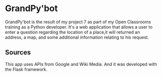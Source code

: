 # GrandPy'bot
GrandPy'bot is the result of my project 7 as part of my Open Classrooms training as a Python developer.
It's a web application that allows a user to enter a question regarding the location of a place,it will returned an address, a map, and some additional information relating to his request.
## Sources
This app uses APIs from Google and Wiki Media.
And it was developed with the Flask framework.
